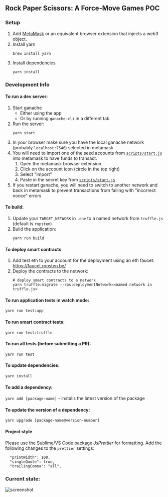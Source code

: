 ## Rock Paper Scissors: A Force-Move Games POC

### Setup

1. Add [MetaMask](https://metamask.io/) or an equivalent browser extension that injects a web3 object. 
1. Install yarn
    ```
    brew install yarn
    ```
1. Install dependencies
    ```
    yarn install
    ```

### Development Info

#### To run a dev server:

1. Start ganache
    * Either using the app
    * Or by running `ganache-cli` in a different tab
2. Run the server:
    ```
    yarn start
    ```
3. In your browser make sure you have the local ganache network (probably `localhost:7546`) selected in metamask
4. You will need to import one of the seed accounts from [`scripts/start.js`](./scripts/start.js) into metamask to have funds to transact.
    1. Open the metamask browser extension
    2. Click on the account icon (circle in the top right)
    3. Select "Import"
    4. Paste in the secret key from [`scripts/start.js`](./scripts/start.js)
5. If you restart ganache, you will need to switch to another network and back in metamask to prevent transactions from failing with "incorrect nonce" errors

#### To build:

1. Update your  `TARGET_NETWORK` in `.env` to a named network from `truffle.js` (default is `ropsten`)
2. Build the application:
    ```
    yarn run build
    ```

#### To deploy smart contracts

1. Add test eth to your account for the deployment using an eth faucet: https://faucet.ropsten.be/
2. Deploy the contracts to the network:
    ```
    # deploy smart contracts to a network
    yarn truffle:migrate --rps:deploymentNetwork=<named network in truffle.js>
    ``` 
    
#### To run application tests in watch mode:

`yarn run test:app`

#### To run smart contract tests:

`yarn run test:truffle`

#### To run all tests (before submitting a PR):

`yarn run test`

#### To update dependencies:

`yarn install`

#### To add a dependency:

`yarn add [package-name]` - installs the latest version of the package

#### To update the version of a dependency:

`yarn upgrade [package-name@version-number]`

#### Project style

Please use the Sublime/VS Code package _JsPrettier_ for formatting. Add the following changes to the `prettier` settings:

```
  "printWidth": 100,
  "singleQuote": true,
  "trailingComma": "all",
```

### Current state:

![screenshot](https://user-images.githubusercontent.com/12832034/40526428-44e37118-5f9b-11e8-8e63-c5fbaf9cae59.png 'screenshot')

